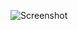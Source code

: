 ![Screenshot](https://raw.githubusercontent.com/Cryakl/Ultimate-RAT-Collection/refs/heads/main/SynRat/Syn%20Rat%202.1%20[Public]/Screenshot.png)
